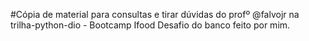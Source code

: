 #Cópia de material para consultas e tirar dúvidas do profº @falvojr na trilha-python-dio - Bootcamp Ifood
Desafio do banco feito por mim.
